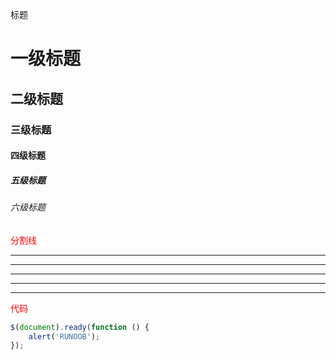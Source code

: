 标题

# 一级标题

## 二级标题

### 三级标题

#### 四级标题

##### 五级标题

###### 六级标题  

<font color = red >分割线</font>

***

* * *

*****

- - -

----------
<font color = red >代码</font>

```javascript
$(document).ready(function () {
    alert('RUNOOB');
});
```

